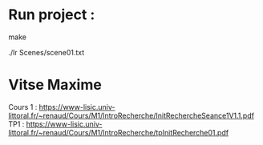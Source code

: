 # Run project :

make

./lr Scenes/scene01.txt

# Vitse Maxime

Cours 1 : https://www-lisic.univ-littoral.fr/~renaud/Cours/M1/IntroRecherche/InitRechercheSeance1V1.1.pdf
TP1  : https://www-lisic.univ-littoral.fr/~renaud/Cours/M1/IntroRecherche/tpInitRecherche01.pdf